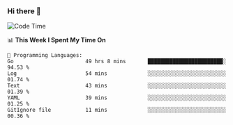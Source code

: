 ### Hi there 👋

<!--
**CrazyCollin/crazycollin** is a ✨ _special_ ✨ repository because its `README.md` (this file) appears on your GitHub profile.

Here are some ideas to get you started:

- 🔭 I’m currently working on ...
- 🌱 I’m currently learning ...
- 👯 I’m looking to collaborate on ...
- 🤔 I’m looking for help with ...
- 💬 Ask me about ...
- 📫 How to reach me: ...
- 😄 Pronouns: ...
- ⚡ Fun fact: ...
-->

<!--START_SECTION:waka-->
![Code Time](http://img.shields.io/badge/Code%20Time-1%2C660%20hrs%2015%20mins-blue)

📊 **This Week I Spent My Time On** 

```text
💬 Programming Languages: 
Go                       49 hrs 8 mins       ████████████████████████░   94.53 % 
Log                      54 mins             ░░░░░░░░░░░░░░░░░░░░░░░░░   01.74 % 
Text                     43 mins             ░░░░░░░░░░░░░░░░░░░░░░░░░   01.39 % 
YAML                     39 mins             ░░░░░░░░░░░░░░░░░░░░░░░░░   01.25 % 
GitIgnore file           11 mins             ░░░░░░░░░░░░░░░░░░░░░░░░░   00.36 % 
```


<!--END_SECTION:waka-->
